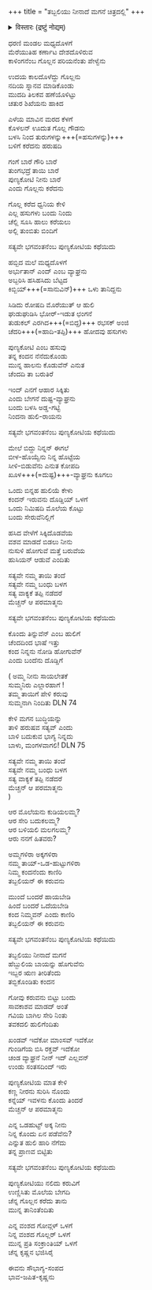 +++
title = "ತಬ್ಬಲಿಯು ನೀನಾದೆ ಮಗನೆ ಚಿತ್ರದಲ್ಲಿ"
+++

<details><summary>विस्तारः (द्रष्टुं नोद्यम्)</summary>

The lyricist in particular has done an exceptional job of compressing DLN’s 114 verses to 24, by slicing and combining verses. DLN’s version also has a number of metrical errors that would be glaring when sung, and the lyricist has painstakingly fixed these as well. For now, without much further ado:
</details>




ಧರಣಿ ಮಂಡಲ ಮಧ್ಯದೊಳಗೆ  
ಮೆರೆಯುತಿಹ ಕರ್ಣಾಟ ದೇಶದೊಳಿರುವ  
ಕಾಳಿಂಗನೆಂಬ ಗೊಲ್ಲನ ಪರಿಯನೆಂತು ಪೇಳ್ವೆನು   

ಉದಯ ಕಾಲದೊಳೆದ್ದು ಗೊಲ್ಲನು  
ನದಿಯ ಸ್ನಾನವ ಮಾಡಿಕೊಂಡು  
ಮುದದಿ ತಿಲಕವ ಹಣೆಯೊಳಿಟ್ಟು  
ಚತುರ ಶಿಖೆಯನು ಹಾಕಿದ

ಎಳೆಯ ಮಾವಿನ ಮರದ ಕೆಳಗೆ  
ಕೊಳಲನ್ ಊದುತ ಗೊಲ್ಲ ಗೌಡನು  
ಬಳಸಿ ನಿಂದ ತುರುಗಳನ್ನು+++(=ಹಸುಗಳನ್ನು)+++  
ಬಳಿಗೆ ಕರೆದನು ಹರುಷದಿ  

ಗಂಗೆ ಬಾರೆ ಗೌರಿ ಬಾರೆ  
ತುಂಗಭದ್ರೆ ತಾಯಿ ಬಾರೆ  
ಪುಣ್ಯಕೋಟಿ ನೀನು ಬಾರೆ  
ಎಂದು ಗೊಲ್ಲನು ಕರೆದನು  

ಗೊಲ್ಲ ಕರೆದ ಧ್ವನಿಯ ಕೇಳಿ  
ಎಲ್ಲ ಹಸುಗಳು ಬಂದು ನಿಂದು  
ಚೆಲ್ಲಿ ಸೂಸಿ ಹಾಲು ಕರೆಯಲು  
ಅಲ್ಲಿ ತುಂಬಿತು ಬಿಂದಿಗೆ  

ಸತ್ಯವೇ ಭಗವಂತನೆಂಬ ಪುಣ್ಯಕೋಟಿಯ ಕಥೆಯಿದು

ಹಬ್ಬಿದ ಮಲೆ ಮಧ್ಯದೊಳಗೆ  
ಅರ್ಭುತಾನ್ ಎಂದ್ ಎಂಬ ವ್ಯಾಘ್ರನು  
ಅಬ್ಬರಿಸಿ ಹಸಿಹಸಿದು ಬೆಟ್ಟದ  
ಕಿಬ್ಬಿಯ್+++(=ಸಾನುವಿನ್)+++ ಒಳು ತಾನಿದ್ದನು  

ಸಿಡಿದು ರೋಷದಿ ಮೊರೆಯುತ್ ಆ ಹುಲಿ  
ಘುಡುಘುಡಿಸಿ ಭೋರ್-ಇಡುತ ಛಂಗನೆ  
ತುಡುಕಲ್ ಎರಗಿದ+++(=ಬಿದ್ದ)+++ ರಭಸಕ್ ಅಂಜಿ  
ಚೆದರಿ+++(=ಹಾದಿ-ತಪ್ಪಿ)+++ ಹೋದವು ಹಸುಗಳು  


   
ಪುಣ್ಯಕೋಟಿ ಎಂಬ ಹಸುವು  
ತನ್ನ ಕಂದನ ನೆನೆದುಕೊಂಡು  
ಮುನ್ನ ಹಾಲನು ಕೊಡುವೆನ್ ಎನುತ  
ಚೆಂದದಿ ತಾ ಬರುತಿರೆ  

ಇಂದ್ ಎನಗೆ ಆಹಾರ ಸಿಕ್ಕಿತು  
ಎಂದು ಬೇಗನೆ ದುಷ್ಟ-ವ್ಯಾಘ್ರನು  
ಬಂದು ಬಳಸಿ ಅಡ್ಡ-ಗಟ್ಟಿ  
ನಿಂದನಾ ಹುಲಿ-ರಾಯನು  

ಸತ್ಯವೇ ಭಗವಂತನೆಂಬ ಪುಣ್ಯಕೋಟಿಯ ಕಥೆಯಿದು  

ಮೇಲೆ ಬಿದ್ದು ನಿನ್ನನ್ ಈಗಲೆ  
ಬೀಳ-ಹೊಯ್ವೆನು ನಿನ್ನ ಹೊಟ್ಟೆಯ  
ಸೀಳಿ-ಬಿಡುವೆನು ಎನುತ ಕೋಪದಿ  
ಖೂಳ+++(=ದುಷ್ಟ)+++-ವ್ಯಾಘ್ರನು ಕೂಗಲು  

ಒಂದು ಬಿನ್ನಹ ಹುಲಿಯೆ ಕೇಳು  
ಕಂದನ್ ಇರುವನು ದೊಡ್ಡಿಯ್ ಒಳಗೆ  
ಒಂದು ನಿಮಿಷದಿ ಮೊಲೆಯ ಕೊಟ್ಟು  
ಬಂದು ಸೇರುವೆನಿಲ್ಲಿಗೆ  


   
ಹಸಿದ ವೇಳೆಗೆ ಸಿಕ್ಕಿದೊಡವೆಯ  
ವಶವ ಮಾಡದೆ ಬಿಡಲು ನೀನು  
ನುಸುಳಿ ಹೋಗುವೆ ಮತ್ತೆ ಬರುವೆಯ  
ಹುಸಿಯನ್ ಆಡುವೆ ಎಂದಿತು  

ಸತ್ಯವೇ ನಮ್ಮ ತಾಯಿ ತಂದೆ  
ಸತ್ಯವೇ ನಮ್ಮ ಬಂಧು ಬಳಗ  
ಸತ್ಯ ವಾಕ್ಯಕೆ ತಪ್ಪಿ ನಡೆದರೆ  
ಮೆಚ್ಚನ್ ಆ ಪರಮಾತ್ಮನು  

ಸತ್ಯವೇ ಭಗವಂತನೆಂಬ ಪುಣ್ಯಕೋಟಿಯ ಕಥೆಯಿದು  



ಕೊಂದು ತಿನ್ನುವೆನ್ ಎಂಬ ಹುಲಿಗೆ  
ಚೆಂದದಿಂದ ಭಾಷೆ ಇತ್ತು  
ಕಂದ ನಿನ್ನನು ನೋಡಿ ಹೋಗುವೆನ್  
ಎಂದು ಬಂದೆನು ದೊಡ್ಡಿಗೆ  

(
ಅಮ್ಮ ನೀನು ಸಾಯಲೇತಕೆ  
ಸುಮ್ಮನಿರು ಎಲ್ಲಾರಹಾಗೆ !  
ತಮ್ಮ ತಾಯಿಗೆ ಪೇಳಿ ಕರುವು  
ಸುಮ್ಮನಾಗಿ ನಿಂದಿತು DLN 74


ಕೇಳಿ ಮಗನ ಬುದ್ಧಿಯನ್ನು  
ತಾಳಿ ಹರುಷವ ಸತ್ಯವ್ ಎಂದು  
ಬಾಳಿ ಬದುಕುವ ಭಾಗ್ಯ ನಿನ್ನದು  
ಬಾಳು, ಮಂಗಳವಾಗಲಿ! DLN 75

ಸತ್ಯವೇ ನಮ್ಮ ತಾಯಿ ತಂದೆ  
ಸತ್ಯವೇ ನಮ್ಮ ಬಂಧು ಬಳಗ  
ಸತ್ಯ ವಾಕ್ಯಕೆ ತಪ್ಪಿ ನಡೆದರೆ  
ಮೆಚ್ಚನ್ ಆ ಪರಮಾತ್ಮನು  
)

ಆರ ಮೊಲೆಯನು ಕುಡಿಯಲಮ್ಮ?  
ಆರ ಸೇರಿ ಬದುಕಲಮ್ಮ?  
ಆರ ಬಳಿಯಲಿ ಮಲಗಲಮ್ಮ?  
ಆರು ನನಗೆ ಹಿತವರು?  


   
ಅಮ್ಮಗಳಿರಾ ಅಕ್ಕಗಳಿರಾ  
ನಮ್ಮ ತಾಯ್-ಒಡ-ಹುಟ್ಟುಗಳಿರಾ  
ನಿಮ್ಮ ಕಂದನೆಂದು ಕಾಣಿರಿ  
ತಬ್ಬಲಿಯನ್ ಈ ಕರುವನು  

ಮುಂದೆ ಬಂದರೆ ಹಾಯಬೇಡಿ  
ಹಿಂದೆ ಬಂದರೆ ಒದೆಯಬೇಡಿ  
ಕಂದ ನಿಮ್ಮವನ್ ಎಂದು ಕಾಣಿರಿ  
ತಬ್ಬಲಿಯನ್ ಈ ಕರುವನು  

ಸತ್ಯವೇ ಭಗವಂತನೆಂಬ ಪುಣ್ಯಕೋಟಿಯ ಕಥೆಯಿದು  

ತಬ್ಬಲಿಯು ನೀನಾದೆ ಮಗನೆ  
ಹೆಬ್ಬುಲಿಯ ಬಾಯನ್ನು ಹೊಗುವೆನು  
ಇಬ್ಬರ ಋಣ ತೀರಿತೆಂದು  
ತಬ್ಬಿಕೊಂಡಿತು ಕಂದನ  

ಗೋವು ಕರುವನು ಬಿಟ್ಟು ಬಂದು  
ಸಾವಕಾಶವ ಮಾಡದ್ ಅಂತೆ  
ಗವಿಯ ಬಾಗಿಲ ಸೇರಿ ನಿಂತು  
ತವಕದಲಿ ಹುಲಿಗೆಂದಿತು  


   
ಖಂಡವ್ ಇದೆಕೋ ಮಾಂಸವ್ ಇದೆಕೋ  
ಗುಂಡಿಗೆಯ ಬಿಸಿ ರಕ್ತವ್ ಇದೆಕೋ  
ಚಂಡ ವ್ಯಾಘ್ರನೆ ನೀನ್ ಇದ್ ಎಲ್ಲವನ್  
ಉಂಡು ಸಂತಸದಿಂದ್ ಇರು  

ಪುಣ್ಯಕೋಟಿಯ ಮಾತ ಕೇಳಿ  
ಕಣ್ಣ ನೀರನು ಸುರಿಸಿ ನೊಂದು  
ಕನ್ನೆಯ್ ಇವಳನು ಕೊಂದು ತಿಂದರೆ  
ಮೆಚ್ಚನ್ ಆ ಪರಮಾತ್ಮನು  

ಎನ್ನ ಒಡಹುಟ್ಟ್ ಅಕ್ಕ ನೀನು  
ನಿನ್ನ ಕೊಂದು ಏನ ಪಡೆವೆನು?  
ಎನ್ನುತ ಹುಲಿ ಹಾರಿ ನೆಗೆದು  
ತನ್ನ ಪ್ರಾಣವ ಬಿಟ್ಟಿತು  

ಸತ್ಯವೇ ಭಗವಂತನೆಂಬ ಪುಣ್ಯಕೋಟಿಯ ಕಥೆಯಿದು  

ಪುಣ್ಯಕೋಟಿಯು ನಲಿದು ಕರುವಿಗೆ  
ಉಣ್ಣಿಸಿತು ಮೊಲೆಯ ಬೇಗದಿ  
ಚೆನ್ನ ಗೊಲ್ಲನ ಕರೆದು ತಾನು  
ಮುನ್ನ ತಾನಿಂತೆಂದಿತು  

ಎನ್ನ ವಂಶದ ಗೋವ್ಗಳ್ ಒಳಗೆ  
ನಿನ್ನ ವಂಶದ ಗೊಲ್ಲರ್ ಒಳಗೆ  
ಮುನ್ನ ಪ್ರತಿ ಸಂಕ್ರಾಂತಿಯ್ ಒಳಗೆ  
ಚೆನ್ನ ಕೃಷ್ಣನ ಭಜಿಸಿರೈ  

ಈವನು ಸೌಭಾಗ್ಯ-ಸಂಪದ  
ಭಾವ-ಜಪಿತ-ಕೃಷ್ಣನು  